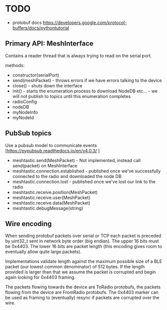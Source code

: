 # TODO

- protobuf docs https://developers.google.com/protocol-buffers/docs/pythontutorial

## Primary API: MeshInterface

Contains a reader thread that is always trying to read on the serial port.

methods:

- constructor(serialPort)
- send(meshPacket) - throws errors if we have errors talking to the device
- close() - shuts down the interface
- init() - starts the enumeration process to download NodeDB etc... - we will not publish to topics until this enumeration completes
- radioConfig
- nodeDB
- myNodeInfo
- myNodeId

## PubSub topics

Use a pubsub model to communicate events [https://pypubsub.readthedocs.io/en/v4.0.3/ ]

- meshtastic.send(MeshPacket) - Not implemented, instead call send(packet) on MeshInterface
- meshtastic.connection.established - published once we've successfully connected to the radio and downloaded the node DB
- meshtastic.connection.lost - published once we've lost our link to the radio
- meshtastic.receive.position(MeshPacket)
- meshtastic.receive.user(MeshPacket)
- meshtastic.receive.data(MeshPacket)
- meshtastic.debugMessage(string)

## Wire encoding

When sending protobuf packets over serial or TCP each packet is preceded by uint32_t sent in network byte order (big endian).
The upper 16 bits must be 0x4403. The lower 16 bits are packet length (this encoding gives room to eventually allow quite large packets).

Implementations validate length against the maximum possible size of a BLE packet (our lowest common denominator) of 512 bytes. If the
length provided is larger than that we assume the packet is corrupted and begin again looking for 0x4403 framing.

The packets flowing towards the device are ToRadio protobufs, the packets flowing from the device are FromRadio protobufs.
The 0x4403 marker can be used as framing to (eventually) resync if packets are corrupted over the wire.
